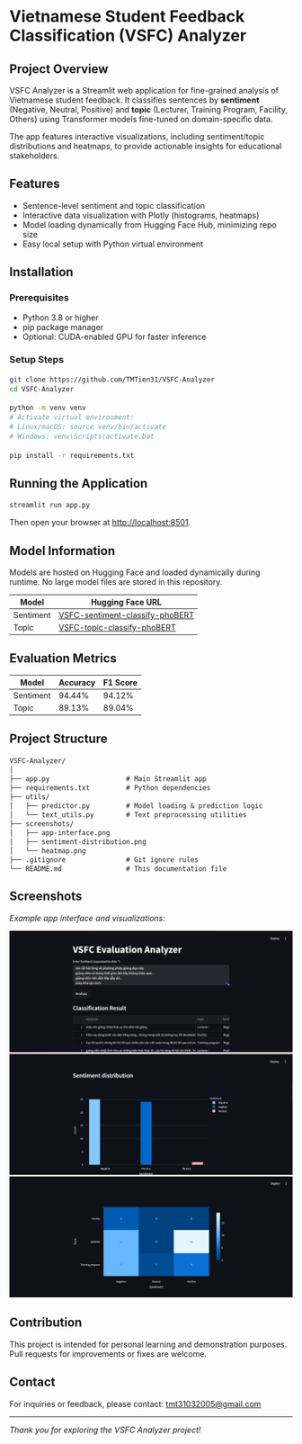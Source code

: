 # Vietnamese Student Feedback Classification (VSFC) Analyzer

## Project Overview

VSFC Analyzer is a Streamlit web application for fine-grained analysis of Vietnamese student feedback. It classifies sentences by **sentiment** (Negative, Neutral, Positive) and **topic** (Lecturer, Training Program, Facility, Others) using Transformer models fine-tuned on domain-specific data.

The app features interactive visualizations, including sentiment/topic distributions and heatmaps, to provide actionable insights for educational stakeholders.

## Features

- Sentence-level sentiment and topic classification  
- Interactive data visualization with Plotly (histograms, heatmaps)  
- Model loading dynamically from Hugging Face Hub, minimizing repo size  
- Easy local setup with Python virtual environment  

## Installation

### Prerequisites

- Python 3.8 or higher  
- pip package manager  
- Optional: CUDA-enabled GPU for faster inference  

### Setup Steps

```bash
git clone https://github.com/TMTien31/VSFC-Analyzer
cd VSFC-Analyzer

python -m venv venv
# Activate virtual environment:
# Linux/macOS: source venv/bin/activate
# Windows: venv\Scripts\activate.bat

pip install -r requirements.txt
```

## Running the Application

```bash
streamlit run app.py
```

Then open your browser at [http://localhost:8501](http://localhost:8501).

## Model Information

Models are hosted on Hugging Face and loaded dynamically during runtime. No large model files are stored in this repository.

| Model     | Hugging Face URL                                                            |
| --------- | --------------------------------------------------------------------------- |
| Sentiment | [VSFC-sentiment-classify-phoBERT](https://huggingface.co/tmt3103/VSFC-sentiment-classify-phoBERT) |
| Topic     | [VSFC-topic-classify-phoBERT](https://huggingface.co/tmt3103/VSFC-topic-classify-phoBERT)         |

## Evaluation Metrics

| Model     | Accuracy | F1 Score |
| --------- | -------- | -------- |
| Sentiment | 94.44%   | 94.12%   |
| Topic     | 89.13%   | 89.04%   |

## Project Structure

```
VSFC-Analyzer/
│
├── app.py                   # Main Streamlit app
├── requirements.txt         # Python dependencies
├── utils/
│   ├── predictor.py         # Model loading & prediction logic
│   └── text_utils.py        # Text preprocessing utilities
├── screenshots/
│   ├── app-interface.png
│   ├── sentiment-distribution.png
│   └── heatmap.png
├── .gitignore               # Git ignore rules
└── README.md                # This documentation file
```

## Screenshots

*Example app interface and visualizations:*

![App Interface](screenshots/app-interface.png)
![Sentiment Distribution](screenshots/sentiment-distribution.png)
![Topic-Sentiment Heatmap](screenshots/heatmap.png)

## Contribution

This project is intended for personal learning and demonstration purposes. Pull requests for improvements or fixes are welcome.

## Contact

For inquiries or feedback, please contact: [tmt31032005@gmail.com](mailto:tmt31032005@gmail.com)

---

*Thank you for exploring the VSFC Analyzer project!*